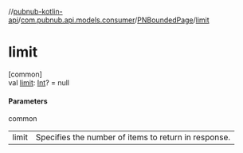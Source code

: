 //[pubnub-kotlin-api](../../../index.md)/[com.pubnub.api.models.consumer](../index.md)/[PNBoundedPage](index.md)/[limit](limit.md)

# limit

[common]\
val [limit](limit.md): [Int](https://kotlinlang.org/api/latest/jvm/stdlib/kotlin/-int/index.html)? = null

#### Parameters

common

| | |
|---|---|
| limit | Specifies the number of items to return in response. |
